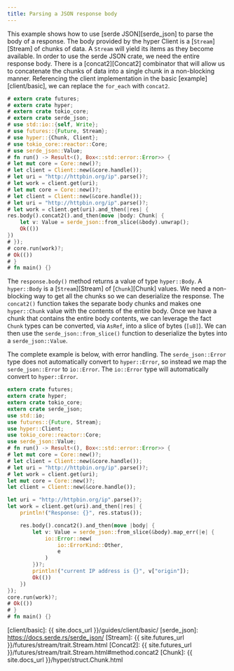 ```yaml
---
title: Parsing a JSON response body
---
```


This example shows how to use [serde JSON][serde_json] to parse the body of a response. The body provided by the hyper Client is a [`Stream`][Stream] of chunks of data. A `Stream` will yield its items as they become available. In order to use the serde JSON crate, we need the entire response body. There is a [concat2][Concat2] combinator that will allow us to concatenate the chunks of data into a single chunk in a non-blocking manner. Referencing the client implementation in the basic [example][client/basic], we can replace the `for_each` with `concat2`.

```rust
# extern crate futures;
# extern crate hyper;
# extern crate tokio_core;
# extern crate serde_json;
# use std::io::{self, Write};
# use futures::{Future, Stream};
# use hyper::{Chunk, Client};
# use tokio_core::reactor::Core;
# use serde_json::Value;
# fn run() -> Result<(), Box<::std::error::Error>> {
# let mut core = Core::new()?;
# let client = Client::new(&core.handle());
# let uri = "http://httpbin.org/ip".parse()?;
# let work = client.get(uri);
# let mut core = Core::new()?;
# let client = Client::new(&core.handle());
# let uri = "http://httpbin.org/ip".parse()?;
# let work = client.get(uri).and_then(|res| {
res.body().concat2().and_then(move |body: Chunk| {
    let v: Value = serde_json::from_slice(&body).unwrap();
    Ok(())
})
# });
# core.run(work)?;
# Ok(())
# }
# fn main() {}
```

The `response.body()` method returns a value of type `hyper::Body`. A `hyper::Body` is a [`Stream`][Stream] of [`Chunk`][Chunk] values. We need a non-blocking way to get all the chunks so we can deserialize the response. The `concat2()` function takes the separate body chunks and makes one `hyper::Chunk` value with the contents of the entire body. Once we have a chunk that contains the entire body contents, we can leverage the fact `Chunk` types can be converted, via `AsRef`, into a slice of bytes (`[u8]`). We can then use the `serde_json::from_slice()` function to deserialize the bytes into a `serde_json::Value`.

The complete example is below, with error handling. The `serde_json::Error` type does not automatically convert to `hyper::Error`, so instead we map the `serde_json::Error` to `io::Error`. The `io::Error` type will automatically convert to `hyper::Error`.

```rust
extern crate futures;
extern crate hyper;
extern crate tokio_core;
extern crate serde_json;
use std::io;
use futures::{Future, Stream};
use hyper::Client;
use tokio_core::reactor::Core;
use serde_json::Value;
# fn run() -> Result<(), Box<::std::error::Error>> {
# let mut core = Core::new()?;
# let client = Client::new(&core.handle());
# let uri = "http://httpbin.org/ip".parse()?;
# let work = client.get(uri);
let mut core = Core::new()?;
let client = Client::new(&core.handle());

let uri = "http://httpbin.org/ip".parse()?;
let work = client.get(uri).and_then(|res| {
    println!("Response: {}", res.status());

    res.body().concat2().and_then(move |body| {
        let v: Value = serde_json::from_slice(&body).map_err(|e| {
            io::Error::new(
                io::ErrorKind::Other,
                e
            )
        })?;
        println!("current IP address is {}", v["origin"]);
        Ok(())
    })
});
core.run(work)?;
# Ok(())
# }
# fn main() {}
```

[client/basic]: {{ site.docs_url }}/guides/client/basic/
[serde_json]: https://docs.serde.rs/serde_json/
[Stream]: {{ site.futures_url }}/futures/stream/trait.Stream.html
[Concat2]: {{ site.futures_url }}/futures/stream/trait.Stream.html#method.concat2
[Chunk]: {{ site.docs_url }}/hyper/struct.Chunk.html
